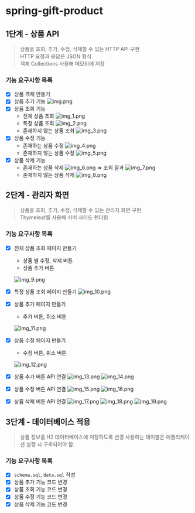 # spring-gift-product
## 1단계 - 상품 API
> 상품을 조회, 추가, 수정, 삭제할 수 있는 HTTP API 구현   
> HTTP 요청과 응답은 JSON 형식   
> 객체 Collections 사용해 메모리에 저장
### 기능 요구사항 목록
- [x] 상품 객체 만들기
- [x] 상품 추가 기능
  ![img.png](images/img.png)
- [x] 상품 조회 기능
  - 전체 상품 조회
    ![img_1.png](images/img_1.png)
  - 특정 상품 조회
    ![img_2.png](images/img_2.png)
  - 존재하지 않는 상품 조회
    ![img_3.png](images/img_3.png)
- [x] 상품 수정 기능
  - 존재하는 상품 수정
    ![img_4.png](images/img_4.png)
  - 존재하지 않는 상품 수정
    ![img_5.png](images/img_5.png)
- [x] 상품 삭제 기능
  - 존재하는 상품 삭제
    ![img_6.png](images/img_6.png)
    &Rightarrow; 조회 결과
    ![img_7.png](images/img_7.png)
  - 존재하지 않는 상품 삭제
    ![img_8.png](images/img_8.png)

## 2단계 - 관리자 화면
> 상품을 조회, 추가, 수정, 삭제할 수 있는 관리자 화면 구현  
> Thymeleaf를 사용해 서버 사이드 렌더링
### 기능 요구사항 목록
- [x] 전체 상품 조회 페이지 만들기
  - 상품 별 수정, 삭제 버튼
  - 상품 추가 버튼
  
  ![img_9.png](images/img_9.png)
- [x] 특정 상품 조회 페이지 만들기
  ![img_10.png](images/img_10.png)
- [x] 상품 추가 페이지 만들기
  - 추가 버튼, 취소 버튼
  
  ![img_11.png](images/img_11.png)
- [x] 상품 수정 페이지 만들기
  - 수정 버튼, 취소 버튼
  
  ![img_12.png](images/img_12.png)
- [x] 상품 추가 버튼 API 연결
  ![img_13.png](images/img_13.png)
  ![img_14.png](images/img_14.png)
- [x] 상품 수정 버튼 API 연결
  ![img_15.png](images/img_15.png)
  ![img_16.png](images/img_16.png)
- [x] 상품 삭제 버튼 API 연결
  ![img_17.png](images/img_17.png)
  ![img_18.png](images/img_18.png)
  ![img_19.png](images/img_19.png)
## 3단계 - 데이터베이스 적용
> 상품 정보를 H2 데이터베이스에 저장하도록 변경
> 사용하는 테이블은 애플리케이션 실행 시 구축되어야 함.
### 기능 요구사항 목록
- [x] `schema.sql`, `data.sql` 작성
- [x] 상품 추가 기능 코드 변경
- [x] 상품 조회 기능 코드 변경
- [x] 상품 수정 기능 코드 변경
- [x] 상품 삭제 기능 코드 변경